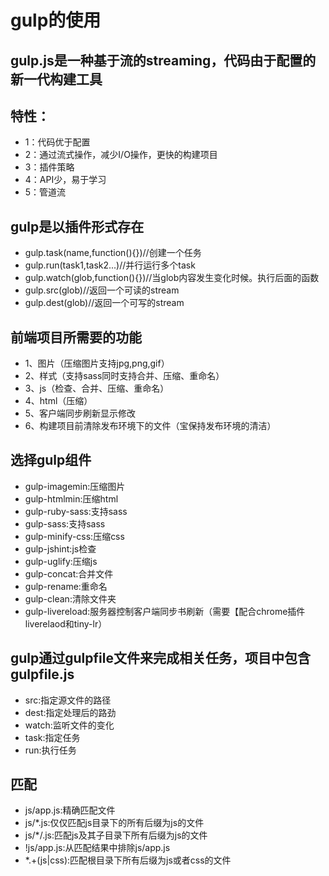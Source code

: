 # gulp的使用
## gulp.js是一种基于流的streaming，代码由于配置的新一代构建工具
## 特性：
* 1：代码优于配置
* 2：通过流式操作，减少I/O操作，更快的构建项目
* 3：插件策略
* 4：API少，易于学习
* 5：管道流
## gulp是以插件形式存在
* gulp.task(name,function(){})//创建一个任务
* gulp.run(task1,task2...)//并行运行多个task
* gulp.watch(glob,function(){})//当glob内容发生变化时候。执行后面的函数
* gulp.src(glob)//返回一个可读的stream
* gulp.dest(glob)//返回一个可写的stream
## 前端项目所需要的功能
* 1、图片（压缩图片支持jpg,png,gif）
* 2、样式（支持sass同时支持合并、压缩、重命名）
* 3、js（检查、合并、压缩、重命名）
* 4、html（压缩）
* 5、客户端同步刷新显示修改
* 6、构建项目前清除发布环境下的文件（宝保持发布环境的清洁）
## 选择gulp组件
* gulp-imagemin:压缩图片
* gulp-htmlmin:压缩html
* gulp-ruby-sass:支持sass
* gulp-sass:支持sass
* gulp-minify-css:压缩css
* gulp-jshint:js检查
* gulp-uglify:压缩js
* gulp-concat:合并文件
* gulp-rename:重命名
* gulp-clean:清除文件夹
* gulp-livereload:服务器控制客户端同步书刷新（需要【配合chrome插件liverelaod和tiny-lr）
## gulp通过gulpfile文件来完成相关任务，项目中包含gulpfile.js
* src:指定源文件的路径
* dest:指定处理后的路劲
* watch:监听文件的变化
* task:指定任务
* run:执行任务
## 匹配
* js/app.js:精确匹配文件
* js/*.js:仅仅匹配js目录下的所有后缀为js的文件
* js/*/.js:匹配js及其子目录下所有后缀为js的文件
* !js/app.js:从匹配结果中排除js/app.js
* *.+(js|css):匹配根目录下所有后缀为js或者css的文件